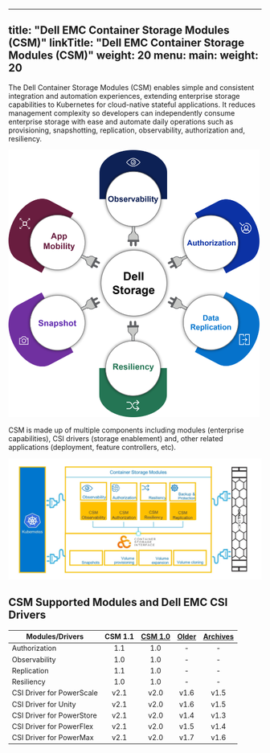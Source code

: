 
---
title: "Dell EMC Container Storage Modules (CSM)"
linkTitle: "Dell EMC Container Storage Modules (CSM)"
weight: 20
menu:
  main:
    weight: 20
---

The Dell Container Storage Modules (CSM) enables simple and consistent integration and automation experiences, extending enterprise storage capabilities to Kubernetes for cloud-native stateful applications. It reduces management complexity so developers can independently consume enterprise storage with ease and automate daily operations such as provisioning, snapshotting, replication, observability, authorization and, resiliency.

<img src="csm_hexagon.png" alt="CSM Hex Diagram" width="500"/>

CSM is made up of multiple components including modules (enterprise capabilities), CSI drivers (storage enablement) and, other related applications (deployment, feature controllers, etc).

<img src="csm_diagram.jpg" alt="CSM Diagram" width="800"/>

## CSM Supported Modules and Dell EMC CSI Drivers

| Modules/Drivers | CSM 1.1 | [CSM 1.0](../v1/) | [Older](../v2/) | [Archives](../v3) | 
| - | :-: | :-: | :-: | :-: |
| Authorization | 1.1 | 1.0 | - | - |
| Observability | 1.0 | 1.0 | - | - |
| Replication | 1.1 | 1.0 | - | - |
| Resiliency | 1.0 | 1.0 | - | - |
| CSI Driver for PowerScale | v2.1 | v2.0 | v1.6 | v1.5 | 
| CSI Driver for Unity | v2.1 | v2.0 | v1.6 | v1.5 |
| CSI Driver for PowerStore | v2.1 | v2.0 | v1.4 | v1.3 |
| CSI Driver for PowerFlex | v2.1 | v2.0 | v1.5 | v1.4 |
| CSI Driver for PowerMax | v2.1 | v2.0 | v1.7 | v1.6 |
